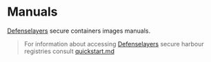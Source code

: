 # Manuals
[Defenselayers](https://defenselayers.com) secure containers images manuals.

> For information about accessing [Defenselayers](https://defenselayers.com)  secure harbour 
> registries consult [quickstart.md](quickstart.md)
